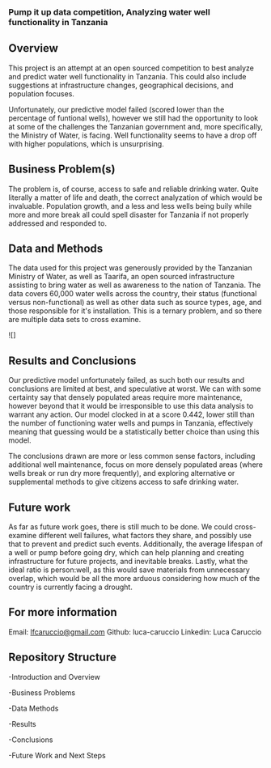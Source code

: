 
### Pump it up data competition, Analyzing water well functionality in Tanzania


## Overview

This project is an attempt at an open sourced competition to best analyze and predict water well functionality in Tanzania. This could also include suggestions at infrastructure changes, geographical decisions, and population focuses.

Unfortunately, our predictive model failed (scored lower than the percentage of funtional wells), however we still had the opportunity to look at some of the challenges the Tanzanian government and, more specifically, the Ministry of Water, is facing. Well functionality seems to have a drop off with higher populations, which is unsurprising.

## Business Problem(s)

The problem is, of course, access to safe and reliable drinking water. Quite literally a matter of life and death, the correct analyzation of which would be invaluable. Population growth, and a less and less wells being buily while more and more break all could spell disaster for Tanzania if not properly addressed and responded to.

## Data and Methods

The data used for this project was generously provided by the Tanzanian Ministry of Water, as well as Taarifa, an open sourced infrastructure assisting to bring water as well as awareness to the nation of Tanzania. The data covers 60,000 water wells across the country, their status (functional versus non-functional) as well as other data such as source types, age, and those responsible for it's installation. This is a ternary problem, and so there are multiple data sets to cross examine.

![]


## Results and Conclusions

Our predictive model unfortunately failed, as such both our results and conclusions are limited at best, and speculative at worst. We can with some certainty say that densely populated areas require more maintenance, however beyond that it would be irresponsible to use this data analysis to warrant any action. Our model clocked in at a score 0.442, lower still than the number of functioning water wells and pumps in Tanzania, effectively meaning that guessing would be a statistically better choice than using this model. 

The conclusions drawn are more or less common sense factors, including additional well maintenance, focus on more densely populated areas (where wells break or run dry more frequently), and exploring alternative or supplemental methods to give citizens access to safe drinking water. 


## Future work

As far as future work goes, there is still much to be done. We could cross-examine different well failures, what factors they share, and possibly use that to prevent and predict such events. Additionally, the average lifespan of a well or pump before going dry, which can help planning and creating infrastructure for future projects, and inevitable breaks. Lastly, what the ideal ratio is person:well, as this would save materials from unnecessary overlap, which would be all the more arduous considering how much of the country is currently facing a drought.



## For more information

Email: lfcaruccio@gmail.com
Github: luca-caruccio
Linkedin: Luca Caruccio

## Repository Structure

-Introduction and Overview

-Business Problems

-Data Methods

-Results

-Conclusions

-Future Work and Next Steps

